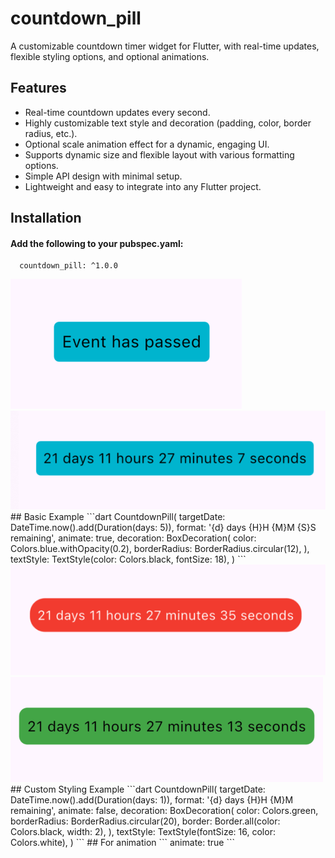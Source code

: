 # countdown_pill

A customizable countdown timer widget for Flutter, with real-time updates, flexible styling options, and optional animations.


## Features
- Real-time countdown updates every second.
- Highly customizable text style and decoration (padding, color, border radius, etc.).
- Optional scale animation effect for a dynamic, engaging UI.
- Supports dynamic size and flexible layout with various formatting options.
- Simple API design with minimal setup.
- Lightweight and easy to integrate into any Flutter project.

## Installation
#### Add the following to your pubspec.yaml:
```dependencies:
  countdown_pill: ^1.0.0
  ```

<img src="https://github.com/Saif64/countdown_pill/blob/master/ss/Screenshot%202025-03-03%20at%2012.31.42.png" />
<img src="https://github.com/Saif64/countdown_pill/blob/master/ss/Screenshot%202025-03-03%20at%2012.32.52.png" />
## Basic Example
```dart
CountdownPill(
  targetDate: DateTime.now().add(Duration(days: 5)), 
  format: '{d} days {H}H {M}M {S}S remaining',
  animate: true,
  decoration: BoxDecoration(
    color: Colors.blue.withOpacity(0.2),
    borderRadius: BorderRadius.circular(12),
  ),
  textStyle: TextStyle(color: Colors.black, fontSize: 18),
)
```
<img src="https://github.com/Saif64/countdown_pill/blob/master/ss/Screenshot%202025-03-03%20at%2012.32.24.png" />
<img src="https://github.com/Saif64/countdown_pill/blob/master/ss/Screenshot%202025-03-03%20at%2012.32.46.png" />
## Custom Styling Example
```dart
CountdownPill(
  targetDate: DateTime.now().add(Duration(days: 1)),
  format: '{d} days {H}H {M}M remaining',
  animate: false,
  decoration: BoxDecoration(
    color: Colors.green,
    borderRadius: BorderRadius.circular(20),
    border: Border.all(color: Colors.black, width: 2),
  ),
  textStyle: TextStyle(fontSize: 16, color: Colors.white),
)
```
## For animation
```
animate: true
```
